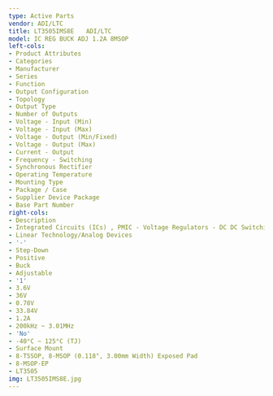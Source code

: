 ```yaml
---
type: Active Parts
vendor: ADI/LTC
title: LT3505IMS8E　　ADI/LTC
model: IC REG BUCK ADJ 1.2A 8MSOP
left-cols:
- Product Attributes
- Categories
- Manufacturer
- Series
- Function
- Output Configuration
- Topology
- Output Type
- Number of Outputs
- Voltage - Input (Min)
- Voltage - Input (Max)
- Voltage - Output (Min/Fixed)
- Voltage - Output (Max)
- Current - Output
- Frequency - Switching
- Synchronous Rectifier
- Operating Temperature
- Mounting Type
- Package / Case
- Supplier Device Package
- Base Part Number
right-cols:
- Description
- Integrated Circuits (ICs) , PMIC - Voltage Regulators - DC DC Switching Regulators
- Linear Technology/Analog Devices
- '-'
- Step-Down
- Positive
- Buck
- Adjustable
- '1'
- 3.6V
- 36V
- 0.78V
- 33.84V
- 1.2A
- 200kHz ~ 3.01MHz
- 'No'
- -40°C ~ 125°C (TJ)
- Surface Mount
- 8-TSSOP, 8-MSOP (0.118", 3.00mm Width) Exposed Pad
- 8-MSOP-EP
- LT3505
img: LT3505IMS8E.jpg
---
```

